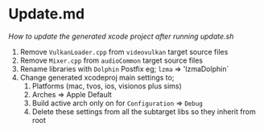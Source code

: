 # Update.md

_How to update the generated xcode project after running update.sh_

1. Remove `VulkanLoader.cpp` from `videovulkan` target source files
2. Remove `Mixer.cpp` from `audioCommon` target source files
3. Rename libraries with `Dolphin` Postfix eg; `lzma` => 'lzmaDolphin`
4. Change generated xcodeproj main settings to;
   1. Platforms (mac, tvos, ios, visionos plus sims)
   2. Arches => Apple Default
   3. Build active arch only on for `Configuration` => `Debug`
   4. Delete these settings from all the subtarget libs so they inherit from root
